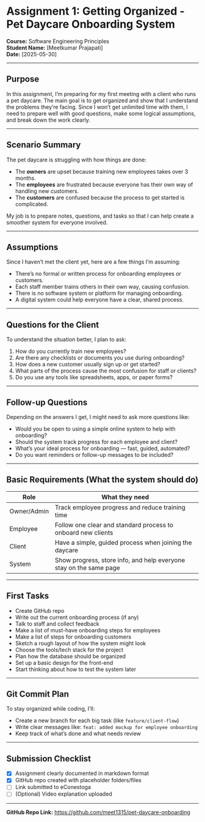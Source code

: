 # Assignment 1: Getting Organized - Pet Daycare Onboarding System

**Course:** Software Engineering Principles  
**Student Name:** [Meetkumar Prajapati]  
**Date:** [2025-05-30]

---

## Purpose

In this assignment, I’m preparing for my first meeting with a client who runs a pet daycare. The main goal is to get organized and show that I understand the problems they’re facing. Since I won’t get unlimited time with them, I need to prepare well with good questions, make some logical assumptions, and break down the work clearly.

---

## Scenario Summary

The pet daycare is struggling with how things are done:
- The **owners** are upset because training new employees takes over 3 months.
- The **employees** are frustrated because everyone has their own way of handling new customers.
- The **customers** are confused because the process to get started is complicated.

My job is to prepare notes, questions, and tasks so that I can help create a smoother system for everyone involved.

---

## Assumptions

Since I haven’t met the client yet, here are a few things I’m assuming:
- There’s no formal or written process for onboarding employees or customers.
- Each staff member trains others in their own way, causing confusion.
- There is no software system or platform for managing onboarding.
- A digital system could help everyone have a clear, shared process.

---

## Questions for the Client

To understand the situation better, I plan to ask:
1. How do you currently train new employees?
2. Are there any checklists or documents you use during onboarding?
3. How does a new customer usually sign up or get started?
4. What parts of the process cause the most confusion for staff or clients?
5. Do you use any tools like spreadsheets, apps, or paper forms?

---

## Follow-up Questions

Depending on the answers I get, I might need to ask more questions like:
- Would you be open to using a simple online system to help with onboarding?
- Should the system track progress for each employee and client?
- What’s your ideal process for onboarding — fast, guided, automated?
- Do you want reminders or follow-up messages to be included?

---

## Basic Requirements (What the system should do)

| Role        | What they need                                                             |
|-------------|----------------------------------------------------------------------------|
| Owner/Admin | Track employee progress and reduce training time                          |
| Employee    | Follow one clear and standard process to onboard new clients              |
| Client      | Have a simple, guided process when joining the daycare                    |
| System      | Show progress, store info, and help everyone stay on the same page        |

---

## First Tasks 

- Create GitHub repo
- Write out the current onboarding process (if any)
- Talk to staff and collect feedback
- Make a list of must-have onboarding steps for employees
- Make a list of steps for onboarding customers
- Sketch a rough layout of how the system might look
- Choose the tools/tech stack for the project
- Plan how the database should be organized
- Set up a basic design for the front-end
- Start thinking about how to test the system later

---

## Git Commit Plan

To stay organized while coding, I’ll:
- Create a new branch for each big task (like `feature/client-flow`)
- Write clear messages like: `feat: added mockup for employee onboarding`
- Keep track of what’s done and what needs review

---

## Submission Checklist
- [x] Assignment clearly documented in markdown format
- [x] GitHub repo created with placeholder folders/files
- [ ] Link submitted to eConestoga
- [ ] (Optional) Video explanation uploaded

---

**GitHub Repo Link:** https://github.com/meet1315/pet-daycare-onboarding

